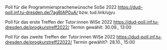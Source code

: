 
Poll für die Programmiersprachenwünsche SoSe 2022
https://dud-poll.inf.tu-dresden.de/7agBIAP0uA/
bzw. tud.link/ujyu

Poll für das erste Treffen der Tutor:innen WiSe 2022
https://dud-poll.inf.tu-dresden.de/progkurstreff2022/
Termin gewählt: 30.09., 13:00

Poll für das zweite Treffen der Tutor:innen WiSe 2022
https://dud-poll.inf.tu-dresden.de/progkurstreff22022/
Termin gewählt?: 28.10., 15:00



